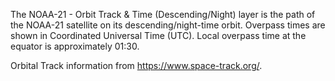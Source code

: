 The NOAA-21 - Orbit Track & Time (Descending/Night) layer is the path of the NOAA-21 satellite on its descending/night-time orbit. Overpass times are shown in Coordinated Universal Time (UTC). Local overpass time at the equator is approximately 01:30.

Orbital Track information from <https://www.space-track.org/>.
